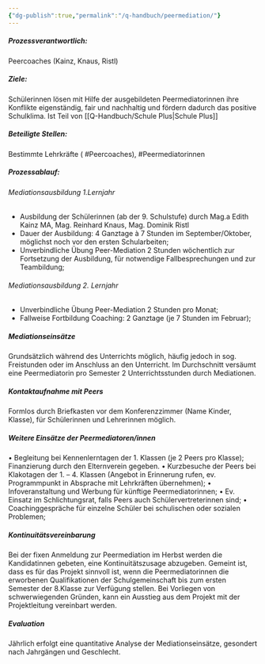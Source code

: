 ```yaml
---
{"dg-publish":true,"permalink":"/q-handbuch/peermediation/"}
---
```


##### Prozessverantwortlich:
Peercoaches (Kainz, Knaus, Ristl)
##### Ziele:
Schülerinnen lösen mit Hilfe der ausgebildeten Peermediatorinnen ihre Konflikte eigenständig, fair und nachhaltig und fördern dadurch das positive Schulklima. Ist Teil von [[Q-Handbuch/Schule Plus\|Schule Plus]]
##### Beteiligte Stellen:
Bestimmte Lehrkräfte ( #Peercoaches), #Peermediatorinnen
##### Prozessablauf:
###### Mediationsausbildung 1.Lernjahr
* Ausbildung der Schülerinnen (ab der 9. Schulstufe) durch Mag.a Edith Kainz MA, Mag. Reinhard Knaus, Mag. Dominik Ristl
* Dauer der Ausbildung: 4 Ganztage à 7 Stunden im September/Oktober, möglichst  noch vor den ersten Schularbeiten;
* Unverbindliche Übung Peer-Mediation 2 Stunden wöchentlich  zur Fortsetzung der Ausbildung, für notwendige Fallbesprechungen und zur Teambildung;
###### Mediationsausbildung 2. Lernjahr
* Unverbindliche Übung Peer-Mediation 2 Stunden pro Monat;
* Fallweise Fortbildung Coaching: 2 Ganztage (je 7 Stunden im Februar);
##### Mediationseinsätze
Grundsätzlich während des Unterrichts möglich, häufig jedoch in sog. Freistunden oder im Anschluss an den Unterricht.
Im Durchschnitt versäumt eine Peermediatorin pro Semester 2 Unterrichtsstunden durch Mediationen.
##### Kontaktaufnahme mit Peers
Formlos durch Briefkasten vor dem Konferenzzimmer (Name Kinder, Klasse), für Schülerinnen und Lehrerinnen möglich.
##### Weitere Einsätze der Peermediatoren/innen
•	Begleitung bei Kennenlerntagen der 1. Klassen (je 2 Peers pro Klasse); Finanzierung durch den Elternverein gegeben.
•	Kurzbesuche der Peers bei Klakotagen der 1. – 4. Klassen (Angebot in Erinnerung rufen, ev. Programmpunkt in Absprache mit Lehrkräften übernehmen);
•	Infoveranstaltung und Werbung für künftige Peermediatorinnen;
•	Ev. Einsatz im Schlichtungsrat, falls Peers auch Schülervertreterinnen sind;
•	Coachinggespräche für einzelne Schüler bei schulischen oder sozialen Problemen;
##### Kontinuitätsvereinbarung
Bei der fixen Anmeldung zur Peermediation im Herbst werden die Kandidatinnen gebeten, eine Kontinuitätszusage abzugeben. Gemeint ist, dass es für das Projekt sinnvoll ist, wenn die Peermediatorinnen die erworbenen Qualifikationen der Schulgemeinschaft bis zum ersten Semester der 8.Klasse zur Verfügung stellen. Bei Vorliegen von schwerwiegenden Gründen, kann ein Ausstieg aus dem Projekt mit der Projektleitung vereinbart werden.
##### Evaluation
Jährlich erfolgt eine quantitative Analyse der Mediationseinsätze, gesondert nach Jahrgängen und Geschlecht.

